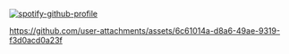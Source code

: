 [![spotify-github-profile](https://spotify-github-profile.kittinanx.com/api/view?uid=s4qavvcn7yuiplcduxtdoxhiy&cover_image=true&theme=novatorem&show_offline=true&background_color=000000&interchange=true&bar_color=ff0000&bar_color_cover=false)](https://spotify-github-profile.kittinanx.com/api/view?uid=s4qavvcn7yuiplcduxtdoxhiy&redirect=true)




https://github.com/user-attachments/assets/6c61014a-d8a6-49ae-9319-f3d0acd0a23f

